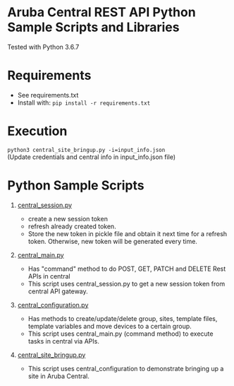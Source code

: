 # Aruba Central REST API Python Sample Scripts and Libraries

Tested with Python 3.6.7

# Requirements

* See requirements.txt  
* Install with: `pip install -r requirements.txt`

# Execution

`python3 central_site_bringup.py -i=input_info.json`  
(Update credentials and central info in input_info.json file)

# Python Sample Scripts

1. [central_session.py](/rest-api-python-scripts/central_session.py) 
	- create a new session token 
	- refresh already created token.
	- Store the new token in pickle file and obtain it next time for a refresh token. Otherwise, new token will be generated every time.

2. [central_main.py](/rest-api-python-scripts/central_main.py)
	- Has "command" method to do POST, GET, PATCH and DELETE Rest APIs in central
	- This script uses central_session.py to get a new session token from central API gateway.

3. [central_configuration.py](/rest-api-python-scripts/central_configuration.py)
	- Has methods to create/update/delete group, sites, template files, template variables and move devices to a certain group.
	- This script uses central_main.py (command method) to execute tasks in central via APIs.

4. [central_site_bringup.py](/rest-api-python-scripts/central_site_bringup.py)
	- This script uses central_configuration to demonstrate bringing up a site in Aruba Central. 
